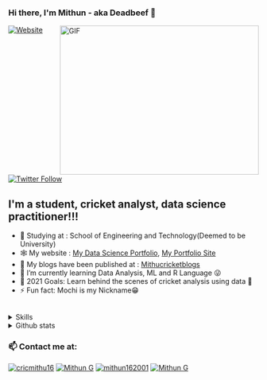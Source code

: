 <!--
**Mithun162001/Mithun162001** is a ✨ _special_ ✨ repository because its `README.md` (this file) appears on your GitHub profile.
<!-- Actual text -->

### Hi there, I'm Mithun - aka Deadbeef 👋

<img align="right" alt="GIF" height="300px" width="400px" src="https://i.pinimg.com/originals/1c/a7/49/1ca74946ed770bb635e4de4711bd861f.gif" />
<p align="left">

[![Website](https://img.shields.io/website?label=Linkedin.com&style=for-the-badge&url=https%3A%2F%2Fcodestackr.com)](https://www.linkedin.com/in/mithun-g-b64163191/)

[![Twitter Follow](https://img.shields.io/twitter/follow/cricmithu16?color=1DA1F2&logo=twitter&style=for-the-badge)](https://twitter.com/intent/follow?original_referer=https%3A%2F%2Fgithub.com%2FcodeSTACKr&screen_name=cricmithu16)

## I'm a student, cricket analyst, data science practitioner!!!

- 🏫 Studying at : School of Engineering and Technology(Deemed to be University)
- 🕸 My website : [My Data Science Portfolio](https://mithun162001.github.io/Portfolio/), 
                  [My Portfolio Site](https://mithun162001.github.io/#/)
- 🔭 My blogs have been published at : [Mithucricketblogs](https://t.co/7ozeBXPDab?amp=1)
- 🌱 I’m currently learning Data Analysis, ML and R Language 😜
- 🥅 2021 Goals: Learn behind the scenes of cricket analysis using data 🤞
- ⚡ Fun fact: Mochi is my Nickname😁

<br />
<details><summary>Skills</summary>
  
### Programming languages I know:-
  
![python](https://img.shields.io/badge/Python-14354C?style=for-the-badge&logo=python&logoColor=white)
![java](https://img.shields.io/badge/Java-007396?style=for-the-badge&logo=java&logoColor=white)
![C](https://img.shields.io/badge/C-00599C?style=for-the-badge&logo=c&logoColor=whit)
![R](https://img.shields.io/badge/R-276DC3?style=for-the-badge&logo=r&logoColor=white)
![cpp](https://img.shields.io/badge/C%2B%2B-00599C?style=for-the-badge&logo=c%2B%2B&logoColor=white)

### Libraries I like working with:-
  
![pandas](https://img.shields.io/badge/pandas-1.2.4.-green)
![numpy](https://img.shields.io/badge/numpy-1.20.2-blue)
![seaborn](https://img.shields.io/badge/seaborn-0.11.1-yellowgreen)
![scikit-learn](https://img.shields.io/badge/sklearn-0.23-red)
![plotly](https://img.shields.io/badge/plotly-4.14.3-lightgrey)

### Editors I like to use:-

![vscode](https://img.shields.io/badge/Visual_Studio_Code-007ACC?style=for-the-badge&logo=visual-studio-code&logoColor=white)
![Jupyter](https://img.shields.io/badge/Jupyter-F37626?style=for-the-badge&logo=jupyter&logoColor=white)

### Looking forward to learn:-

![tensorflow](https://img.shields.io/badge/TensorFlow-FF6F00?style=for-the-badge&logo=tensorflow&logoColor=white)
![keras](https://img.shields.io/badge/Keras-D00000?style=for-the-badge&logo=keras&logoColor=white)

</details>

<details><summary>Github stats</summary>
  
![Last commit](https://img.shields.io/github/last-commit/Mithun162001/Python-Notebooks?style=for-the-badge)
![Language count](https://img.shields.io/github/languages/count/Mithun162001/Python-Notebooks?style=for-the-badge)

[![Top Langs](https://github-readme-stats.vercel.app/api/top-langs/?username=Mithun162001&layout=compact&theme=dark)](https://github.com/Mithun162001?tab=repositories)
<a href="https://github.com/Mithun162001" >
  
  <img height="180em" src="https://github-readme-stats.vercel.app/api?username=Mithun162001&count_private=true&show_icons=true&locale=en&theme=dark" alt="Mithun162001" />
  
</a>

</details>

### 📫 Contact me at:

<p align="left">
<a href="https://twitter.com/cricmithu16" target="blank"><img align="center" src="https://img.shields.io/badge/Twitter-1DA1F2?style=for-the-badge&logo=twitter&logoColor=white" alt="cricmithu16"  /></a>
<a href="https://www.linkedin.com/in/mithun-g-b64163191/" target="blank"><img align="center" src="https://img.shields.io/badge/LinkedIn-0077B5?style=for-the-badge&logo=linkedin&logoColor=white" alt="Mithun G"  /></a>
<a href="https://www.kaggle.com/mithun162001" target="blank"><img align="center" src="https://img.shields.io/badge/Kaggle-20BEFF?style=for-the-badge&logo=kaggle&logoColor=white" alt="mithun162001"/></a>
 <a href="mailto:mithun162001@gmail.com" target="blank"><img align="center" src="https://img.shields.io/badge/Gmail-D14836?style=for-the-badge&logo=gmail&logoColor=white" alt="Mithun G"  /></a>
</p>

